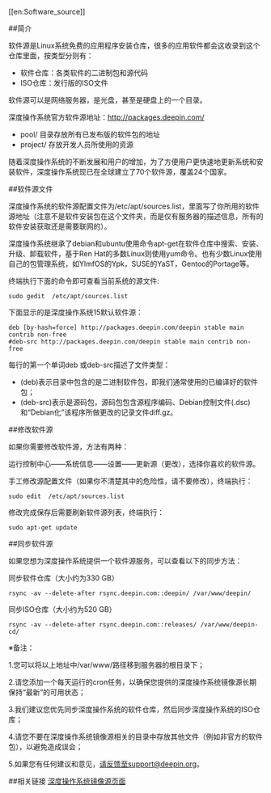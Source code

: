 [[en:Software_source]]


##简介

软件源是Linux系统免费的应用程序安装仓库，很多的应用软件都会这收录到这个仓库里面，按类型分则有：

- 软件仓库：各类软件的二进制包和源代码
- ISO仓库：发行版的ISO文件

软件源可以是网络服务器，是光盘，甚至是硬盘上的一个目录。

深度操作系统官方软件源地址：http://packages.deepin.com/

- pool/    目录存放所有已发布版的软件包的地址
- project/    存放开发人员所使用的资源

随着深度操作系统的不断发展和用户的增加，为了方便用户更快速地更新系统和安装软件，深度操作系统现已在全球建立了70个软件源，覆盖24个国家。

##软件源文件

深度操作系统的软件源配置文件为/etc/apt/sources.list，里面写了你所用的软件源地址（注意不是软件安装包在这个文件夹，而是仅有服务器的描述信息，所有的软件安装获取还是需要联网的）。

深度操作系统继承了debian和ubuntu使用命令apt-get在软件仓库中搜索、安装、升级、卸载软件，基于Ren Hat的多数Linux则使用yum命令。也有少数Linux使用自己的包管理系统，如YlmfOS的Ypk，SUSE的YaST，Gentoo的Portage等。

终端执行下面的命令即可查看当前系统的源文件:

    sudo gedit  /etc/apt/sources.list

下面显示的是深度操作系统15默认软件源：

    deb [by-hash=force] http://packages.deepin.com/deepin stable main contrib non-free
    #deb-src http://packages.deepin.com/deepin stable main contrib non-free

每行的第一个单词deb 或deb-src描述了文件类型：

- (deb)表示目录中包含的是二进制软件包，即我们通常使用的已编译好的软件包；
- (deb-src)表示是源码包，源码包包含源程序编码、Debian控制文件(.dsc)和“Debian化”该程序所做更改的记录文件diff.gz。

##修改软件源

如果你需要修改软件源，方法有两种：

运行控制中心——系统信息——设置——更新源（更改），选择你喜欢的软件源。

手工修改源配置文件（如果你不清楚其中的危险性，请不要修改），终端执行：

    sudo edit  /etc/apt/sources.list

修改完成保存后需要刷新软件源列表，终端执行：

    sudo apt-get update

##同步软件源

如果您想为深度操作系统提供一个软件源服务，可以查看以下的同步方法：

同步软件仓库（大小约为330 GB）

    rsync -av --delete-after rsync.deepin.com::deepin/ /var/www/deepin/

同步ISO仓库（大小约为520 GB）

    rsync -av --delete-after rsync.deepin.com::releases/ /var/www/deepin-cd/

※备注： 

1.您可以将以上地址中/var/www/路径移到服务器的根目录下；

2.请您添加一个每天运行的cron任务，以确保您提供的深度操作系统镜像源长期保持“最新”的可用状态；

3.我们建议您优先同步深度操作系统的软件仓库，然后同步深度操作系统的ISO仓库；

4.请您不要在深度操作系统镜像源相关的目录中存放其他文件（例如非官方的软件包），以避免造成误会；

5.如果您有任何建议和意见，请反馈至support@deepin.org。

##相关链接
[深度操作系统镜像源页面](http://www.deepin.org/mirror.html)